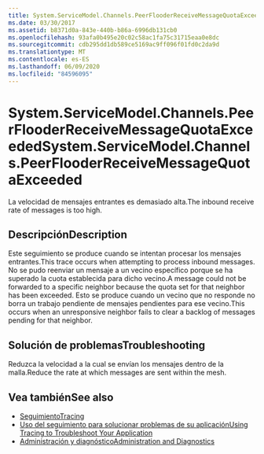 ```yaml
---
title: System.ServiceModel.Channels.PeerFlooderReceiveMessageQuotaExceeded
ms.date: 03/30/2017
ms.assetid: b8371d0a-843e-440b-b86a-6996db131cb0
ms.openlocfilehash: 93afa0b495e20c02c58ac1fa75c31715eaa0e8dc
ms.sourcegitcommit: cdb295dd1db589ce5169ac9ff096f01fd0c2da9d
ms.translationtype: MT
ms.contentlocale: es-ES
ms.lasthandoff: 06/09/2020
ms.locfileid: "84596095"
---
```

# <a name="systemservicemodelchannelspeerflooderreceivemessagequotaexceeded"></a><span data-ttu-id="52676-102">System.ServiceModel.Channels.PeerFlooderReceiveMessageQuotaExceeded</span><span class="sxs-lookup"><span data-stu-id="52676-102">System.ServiceModel.Channels.PeerFlooderReceiveMessageQuotaExceeded</span></span>
<span data-ttu-id="52676-103">La velocidad de mensajes entrantes es demasiado alta.</span><span class="sxs-lookup"><span data-stu-id="52676-103">The inbound receive rate of messages is too high.</span></span>  
  
## <a name="description"></a><span data-ttu-id="52676-104">Descripción</span><span class="sxs-lookup"><span data-stu-id="52676-104">Description</span></span>  
 <span data-ttu-id="52676-105">Este seguimiento se produce cuando se intentan procesar los mensajes entrantes.</span><span class="sxs-lookup"><span data-stu-id="52676-105">This trace occurs when attempting to process inbound messages.</span></span> <span data-ttu-id="52676-106">No se pudo reenviar un mensaje a un vecino específico porque se ha superado la cuota establecida para dicho vecino.</span><span class="sxs-lookup"><span data-stu-id="52676-106">A message could not be forwarded to a specific neighbor because the quota set for that neighbor has been exceeded.</span></span> <span data-ttu-id="52676-107">Esto se produce cuando un vecino que no responde no borra un trabajo pendiente de mensajes pendientes para ese vecino.</span><span class="sxs-lookup"><span data-stu-id="52676-107">This occurs when an unresponsive neighbor fails to clear a backlog of messages pending for that neighbor.</span></span>  
  
## <a name="troubleshooting"></a><span data-ttu-id="52676-108">Solución de problemas</span><span class="sxs-lookup"><span data-stu-id="52676-108">Troubleshooting</span></span>  
 <span data-ttu-id="52676-109">Reduzca la velocidad a la cual se envían los mensajes dentro de la malla.</span><span class="sxs-lookup"><span data-stu-id="52676-109">Reduce the rate at which messages are sent within the mesh.</span></span>  
  
## <a name="see-also"></a><span data-ttu-id="52676-110">Vea también</span><span class="sxs-lookup"><span data-stu-id="52676-110">See also</span></span>

- [<span data-ttu-id="52676-111">Seguimiento</span><span class="sxs-lookup"><span data-stu-id="52676-111">Tracing</span></span>](index.md)
- [<span data-ttu-id="52676-112">Uso del seguimiento para solucionar problemas de su aplicación</span><span class="sxs-lookup"><span data-stu-id="52676-112">Using Tracing to Troubleshoot Your Application</span></span>](using-tracing-to-troubleshoot-your-application.md)
- [<span data-ttu-id="52676-113">Administración y diagnóstico</span><span class="sxs-lookup"><span data-stu-id="52676-113">Administration and Diagnostics</span></span>](../index.md)
